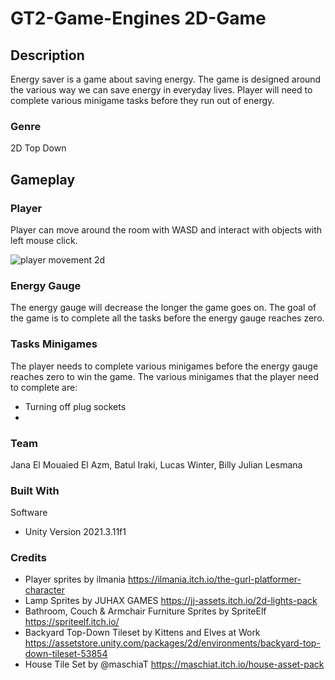 # GT2-Game-Engines 2D-Game


## Description
Energy saver is a game about saving energy. The game is designed around the various way we can save energy in everyday lives. Player will need to complete various minigame tasks before they run out of energy.

### Genre
2D Top Down

## Gameplay


### Player 
Player can move around the room with WASD and interact with objects with left mouse click.

![player movement 2d](https://user-images.githubusercontent.com/63732813/205146899-caf0f507-bd19-4f93-a494-ecbde1316adf.gif)

### Energy Gauge
The energy gauge will decrease the longer the game goes on. The goal of the game is to complete all the tasks before the energy gauge reaches zero.

### Tasks Minigames
The player needs to complete various minigames before the energy gauge reaches zero to win the game. The various minigames that the player need to complete are:
* Turning off plug sockets
* 

### Team
Jana El Mouaied El Azm, Batul Iraki, Lucas Winter, Billy Julian Lesmana

### Built With
Software
* Unity Version 2021.3.11f1

### Credits
* Player sprites by ilmania https://ilmania.itch.io/the-gurl-platformer-character
* Lamp Sprites by JUHAX GAMES https://jj-assets.itch.io/2d-lights-pack 
* Bathroom, Couch & Armchair Furniture Sprites by SpriteElf https://spriteelf.itch.io/
* Backyard Top-Down Tileset by Kittens and Elves at Work https://assetstore.unity.com/packages/2d/environments/backyard-top-down-tileset-53854
* House Tile Set by @maschiaT https://maschiat.itch.io/house-asset-pack

